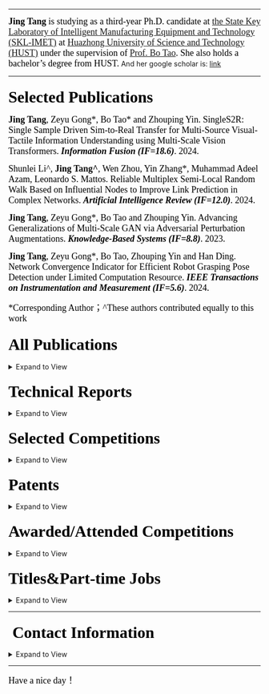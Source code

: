 <!-- ### <font face="Cambria Math" color=black size=6>Welcome to my world 👋</font>-->
<!-- ![GitHub stats](https://github-readme-stats-sigma-five.vercel.app/api?username=vaew&show_icons=true&theme=chartreuse-dark)--> 

---

<font face="Cambria Math" color=black size=4> **Jing Tang** is studying as a third-year Ph.D. candidate at [the State Key Laboratory of Intelligent Manufacturing Equipment and Technology (SKL-IMET)](https://dmet.hust.edu.cn/) at [Huazhong University of Science and Technology (HUST)](https://english.hust.edu.cn/) under the supervision of [Prof. Bo Tao](https://mse.hust.edu.cn/info/1142/1328.htm). She also holds a bachelor’s degree from HUST.</font> And her google scholar is: [link](https://scholar.google.com/citations?hl=en&user=UIH3wxMAAAAJ&view_op=list_works&citft=1&email_for_op=reotnovgib%40gmail.com&gmla=AH70aAU5SkZx1ujAIuCZDcKzzMROXcoDDUZiEcurfeLnLkx7JxzFE8mh5h1-xtaM3v8YxvuuXOguLBajqIfy96MLiO9vbM9FUN4BxWg3rT0igo37vcXbY2VaZ0PQoQR6m1uIBzzOwxA7c5ENaojCdI_9GgVos6W8fXV3HCz4GWBpQd8qmhBp8i1z-s9KgRv13v7gIDa8e_fvpXE6HcqxIEPSRVtrH9ti3A_rbnopybTvFUU)

<!-- 👀 Now I am looking for an internship/full-time job:[resume](https://github.com/vaew/vaew/blob/main/resume.pdf)--> 

---

### <font face="Cambria Math" color=black size=6>Selected Publications</font>

<font face="Cambria Math" color=black size=4> **Jing Tang**, Zeyu Gong*, Bo Tao* and Zhouping Yin. SingleS2R: Single Sample Driven Sim-to-Real Transfer for Multi-Source Visual-Tactile Information Understanding using Multi-Scale Vision Transformers. <b>*Information Fusion (IF=18.6)*</b>. 2024.</font>

<font face="Cambria Math" color=black size=4> Shunlei Li^, **Jing Tang^**, Wen Zhou, Yin Zhang*, Muhammad Adeel Azam, Leonardo S. Mattos. Reliable Multiplex Semi-Local Random Walk Based on Influential Nodes to Improve Link Prediction in Complex Networks. <b>*Artificial Intelligence Review (IF=12.0)*</b>. 2024.</font>

<font face="Cambria Math" color=black size=4> **Jing Tang**, Zeyu Gong*, Bo Tao and Zhouping Yin. Advancing Generalizations of Multi-Scale GAN via Adversarial Perturbation Augmentations. <b>*Knowledge-Based Systems (IF=8.8)*</b>. 2023.</font>

<font face="Cambria Math" color=black size=4> **Jing Tang**, Zeyu Gong*, Bo Tao, Zhouping Yin and Han Ding. Network Convergence Indicator for Efficient Robot Grasping Pose Detection under Limited Computation Resource. <b>*IEEE Transactions on Instrumentation and Measurement (IF=5.6)*</b>. 2024.</font>

<font face="Cambria Math" color=black size=4>*Corresponding Author；^These authors contributed equally to this work </font>

### <font face="Cambria Math" color=black size=6>All Publications</font>

<details>
<summary>Expand to View</summary>
  
1. ***Jing Tang***, Zeyu Gong*, Bo Tao* and Zhouping Yin. SingleS2R: Single Sample Driven Sim-to-Real Transfer for Multi-Source Visual-Tactile Information Understanding using Multi-Scale Vision Transformers. Information Fusion (IF=18.6). 2024.

2. Shunlei Li^, ***Jing Tang***^, Wen Zhou, Yin Zhang*, Muhammad Adeel Azam, Leonardo S. Mattos. Reliable Multiplex Semi-Local Random Walk Based on Influential Nodes to Improve Link Prediction in Complex Networks. Artificial Intelligence Review (IF=12.0). 2024.

3. ***Jing Tang***, Zeyu Gong*, Bo Tao and Zhouping Yin. Advancing Generalizations of Multi-Scale GAN via Adversarial Perturbation Augmentations. Knowledge-Based Systems (IF=8.8). 2023.

4. ***Jing Tang***^, Decheng Xu^, Qingwei Cai, Shunlei Li*, Amin Rezaeipanah*. Towards a Semi-supervised Ensemble Clustering Framework with Flexible Weighting Mechanism and Constraints Information. Engineering Applications of Artificial Intelligence (IF=7.5). 2024.

5. ***Jing Tang***, Zeyu Gong*, Bo Tao, Zhouping Yin and Han Ding. Network Convergence Indicator for Efficient Robot Grasping Pose Detection under Limited Computation Resource. IEEE Transactions on Instrumentation and Measurement (IF=5.6). 2024.

6. ***Jing Tang***, Zeyu Gong*, Haibin Wu and Bo Tao. RFID-Based Pose Estimation for Moving Objects Using Classification and Phase-Position Transformation. IEEE Sensors Journal (IF=4.3). 2021.

7. ***Jing Tang***, Zeyu Gong, Yajun Fan*. High-performance surface defect detection of aluminum substrate based on event camera. Journal of Computational Design and Engineering (IF=4.8). 2024.

8. Weiting Peng^, ***Jing Tang***^, Zeyu Gong*. Remaining Useful Life Prediction of Bearings Using Reverse Attention Graph Convolution Network with Residual Convolution Transformer. IEEE Sensors Journal (IF=4.3). 2024.

9. ***Jing Tang***^, Ting Zhang^, Zeyu Gong*, Xianjun Huang. High Precision Cervical Precancerous Lesions Classification Method Based on ConvNeXt. Bioengineering (IF=4.6). 2023.

10. ***Jing Tang***^, Kaiwen Zuo^, Hanbing Qin, Binli Luo, Ligang He and Shiyan Tang*. Satisfactory Medical Consultation based on Terminology-Enhanced Information Retrieval and Emotional In-Context Learning. Knowledge-Enhanced Information Retrieval Workshop on European Conference on Information Retrieval (ECIR, CCF-C). 2024.

11. Houcheng Su^, Weihao Luo^, Daixian Liu, Mengzhu Wang*, ***Jing Tang***, Junyan Cheng, Cong Wang, Zhenghan Chen. Sharpness-Aware Model-Agnostic Long-Tailed Domain Generalization.Proceedings of the AAAI Conference on Artificial Intelligence (AAAI, CCF-A). 2024.

12. Hui Feng, Zhenfeng Gu, Yi Zhou, Chao Chen, Ruiwen Hu, ***Jing Tang***, Zeyu Gong*, and Bo Tao. A Cross-media Localization Method for Amphibious Climbing Robot. International Conference on Intelligent Robotics and Applications (ICIRA, EI). 2024.

13. Weiting Peng, ***Jing Tang***, Zeyu Gong*, and Bo Tao. Prediction of Hand Kinematics in Grasping with Mamba-based Graph Convolutional Networks. International Conference on Intelligent Robotics and Applications (**Oral** in ICIRA, EI). 2024.

14. Yafeng Zhang^\*, Zilan Yu^\*, Yu Ang Huang and ***Jing Tang***. CLLMFS: A Contrastive Learning enhanced Large Language Model Framework for Few-Shot Named Entity Recognition. European Conference on Artifical Intelligence (ECAI, CCF-B). 2024.


*Corresponding Author；^These authors contributed equally to this work
</details>

### <font face="Cambria Math" color=black size=6>Technical Reports</font>
<details>
<summary>Expand to View</summary>

1. ***Jing Tang***, Quanlu Jia, Yuqiang Xie, Zeyu Gong, Xiang Wen, Jiayi Zhang, Yalong Guo, Guibin Chen, Jiangping Yang. SkyScript-100M: 1,000,000,000 Pairs of Scripts and Shooting Scripts for Short Drama: https://arxiv.org/abs/2408.09333v2

2. Jiaxi Cui, Wentao Zhang, ***Jing Tang***, Xudong Tong, Zhenwei Zhang, Amie, Jing Wen, Rongsheng Wang, Pengfei Wu. AnyTaskTune: Advanced Domain-Specific Solutions through Task-Fine-Tuning: https://arxiv.org/abs/2407.07094

3. Jiaxi Cui, Liuzhenghao Lv, Jing Wen, Rongsheng Wang, ***Jing Tang***, YongHong Tian, Li Yuan. Machine Mindset: An MBTI Exploration of Large Language Models: https://arxiv.org/abs/2312.12999


</details>

<!-- ### <font face="Cambria Math" color=black size=6>Languages and Tools:</font>-->

<!-- <p align="left"> <a href="https://www.python.org" target="_blank" rel="noreferrer"> <img src="https://raw.githubusercontent.com/devicons/devicon/master/icons/python/python-original.svg" alt="python" width="40" height="40"/> </a> <a href="https://pytorch.org/" target="_blank" rel="noreferrer"> <img src="https://www.vectorlogo.zone/logos/pytorch/pytorch-icon.svg" alt="pytorch" width="40" height="40"/> </a> <a href="https://scikit-learn.org/" target="_blank" rel="noreferrer"> <img src="https://upload.wikimedia.org/wikipedia/commons/0/05/Scikit_learn_logo_small.svg" alt="scikit_learn" width="40" height="40"/> </a> <a href="https://www.tensorflow.org" target="_blank" rel="noreferrer"> <img src="https://www.vectorlogo.zone/logos/tensorflow/tensorflow-icon.svg" alt="tensorflow" width="40" height="40"/> </a> <a href="https://www.w3schools.com/cpp/" target="_blank" rel="noreferrer"> <img src="https://raw.githubusercontent.com/devicons/devicon/master/icons/cplusplus/cplusplus-original.svg" alt="cplusplus" width="40" height="40"/> </a>  <a href="https://www.mathworks.com/" target="_blank" rel="noreferrer"> <img src="https://upload.wikimedia.org/wikipedia/commons/2/21/Matlab_Logo.png" alt="matlab" width="40" height="40"/> </a> <a href="https://www.mysql.com/" target="_blank" rel="noreferrer"> <img src="https://raw.githubusercontent.com/devicons/devicon/master/icons/mysql/mysql-original-wordmark.svg" alt="mysql" width="40" height="40"/> </a> <a href="https://opencv.org/" target="_blank" rel="noreferrer"> <img src="https://www.vectorlogo.zone/logos/opencv/opencv-icon.svg" alt="opencv" width="40" height="40"/> </a> <a href="https://pandas.pydata.org/" target="_blank" rel="noreferrer"> <img src="https://raw.githubusercontent.com/devicons/devicon/2ae2a900d2f041da66e950e4d48052658d850630/icons/pandas/pandas-original.svg" alt="pandas" width="40" height="40"/> </a><a href="https://git-scm.com/" target="_blank" rel="noreferrer"> <img src="https://www.vectorlogo.zone/logos/git-scm/git-scm-icon.svg" alt="git" width="40" height="40"/> </a> <a href="https://www.linux.org/" target="_blank" rel="noreferrer"> <img src="https://raw.githubusercontent.com/devicons/devicon/master/icons/linux/linux-original.svg" alt="linux" width="40" height="40"/> </a> </p> -->

### <font face="Cambria Math" color=black size=6>Selected Competitions</font>

<details>
<summary>Expand to View</summary>
<pre>
2023 “天马杯”全国高校科技创新大赛————3D数字人驱动赛道 Rank1 (SOLO)
2023 第二届广州·琶洲算法大赛————智能交通CV大模型赛题 Rank1
2023 天池BMW第三届黑客马拉松————虚拟协同合作赛道&总决赛 Rank1
2022 “移动云杯”算力网络应用创新大赛（行业赛道）工业边缘云应用————叉车周界行人检测专题 Rank1
2023 科大讯飞AI开发者大赛————大视角差图像特征提取及匹配挑战赛 Rank1
2023 “SEED”第四届江苏大数据开发与应用大赛————医疗卫生赛道 Rank1
2024 “申昊杯”第五届中国研究生机器人创新设计大赛————集成组 全国二等奖（面向大型复杂构件蒙皮磨抛活化的吸附式移动磨抛机器人设计）
2024 第三届工业数字孪生大赛————设备预测性维护 二等奖
2023 第二届粤港澳大湾区（黄埔）国际算法算例大赛————看视频说话 Rank2 (Prize Money 200,000 RMB)
2023 第二届粤港澳大湾区（黄埔）国际算法算例大赛————路侧毫米波雷达标定与目标跟踪 Rank2 (Prize Money 200,000 RMB)
2022 天池BMW第二届黑客马拉松————工业质检赛道 Rank2 
2022 CCF-BDCI 基于TPU平台实现人群密度估计 Rank3 (SOLO)
2023 科大讯飞AI开发者大赛————AI量化模型预测挑战赛 Rank3/1717
2023 “SEED”第四届江苏大数据开发与应用大赛————新能源赛道 Rank3/1127
2023 科大讯飞AI开发者大赛————SLAM建图精度挑战赛 Rank3/338
2023 科大讯飞AI开发者大赛————空气质量指数预测挑战赛 Rank3/185
2022 字节跳动安全AI挑战赛————赛道一：基于文本和多模态数据的风险识别（复赛：Emoji复杂文本识别）Rank4 (SOLO)
2022 DIGIX全球校园AI算法精英大赛————车道渲染数据质检 Rank5
2023 CVPR 2023 1st foundation model challenge: Track1 Rank5/1006
2021 第五届"中科星图杯"国际高分遥感图像解译大赛————面向海洋一号可见光图像中海冰目标监测 Rank6
2022 粤港澳大湾区（黄埔）国际算法算例大赛————路侧3D感知算法（百度&清华大学智能产业研究院）Rank6
2019 CSDN×易观算法大赛————PV,UV流量预测 Rank6
2022 “域见杯”医检人工智能开发者大赛————宫颈深部细胞学病变 Rank7/903
2022 “移动云杯”算力网络应用创新大赛（行业赛道）工业边缘云应用————工业旋转机械设备健康状态检测专题 Rank8 (SOLO)
2020 链想家计算科技大赛————同名消歧 赛道一 Rank9
2022 粤港澳大湾区（黄埔）国际算法算例大赛————工业品表面缺陷检测技术（深科技）Rank10
2021 高分辨率遥感影像耕地地块提取挑战赛 排行榜 Rank 5/486 答辩rank10 (SOLO)
2023 Kaggle RSNA Screening Mammography Breast Cancer Detection 银牌 (46/1687)
2023 Kaggle Stable Diffusion————Image to Prompts 银牌 (25/1231)
</pre></details>

### <font face="Cambria Math" color=black size=6>Patents</font>

<details>
<summary>Expand to View</summary>
<pre>
1. <b>唐晶</b>；吴海兵；郭子奇；韩子琴；张文婷；尹周平；陶波，一种基于RFID空间定位技术的抓取式柔性分栋方法；ZL201910875139.3 （发明专利）
2. <b>唐晶</b>；吴海兵；郭子奇；韩子琴；张文婷；尹周平；陶波，基于RFID识别定位技术的精准分拣系统V1.0；2019SR1151524（软件著作权）
3. 瞿浩东；<b>唐晶</b>；张名琦；叶昊聪；凌玲，一种快速自动叠衣装置；ZL202021519420.8 （实用新型专利)
4. 陶波；<b>唐晶</b>；龚泽宇，一种基于轻量级卷积神经网络的抓取位姿检测方法及设备；ZL202111656936.6（发明专利）
5. 龚泽宇; <b>唐晶</b>；陶波; 武翀; 赵子桐，一种基于单个真实样本的触觉图像数据集扩充方法；2023110653126 （发明专利，在申）
6. 龚泽宇; <b>唐晶</b>；陶波; 武翀; 赵子桐，基于多尺度生成对抗网络的经纱图像数据提升方法及系统；202311198479X（发明专利，在申）
7. <b>唐晶</b>；一种基于单张图像进行高精度人头重建的方法、装置和介质；（发明专利，在申）
8. <b>唐晶</b>；周灵，一种基于单张图像及说话人音频进行高精度头部动画生成的方法、装置以及介质；（发明专利，在申）
</pre></details>


### <font face="Cambria Math" color=black size=6>Awarded/Attended Competitions</font>

<details>
<summary>Expand to View</summary>
<pre>
2016 全国高中生物联赛决赛(省级赛区) 二等奖
2016 全国高中数学联赛决赛(省级赛区) 二等奖
2017 ACM-ICPC亚洲区北京站铜奖、最佳女队奖
2017 百度百科全国大学生百科知识竞赛全国总决赛 一等奖
2018 华中科技大学第十三届“瑞萨杯”智能车大赛 第一名
2018 第十届全国大学生数学竞赛（非数学类）二等奖
2018 德州仪器魔力芯动大赛 二等奖
2018 第三届中国3D打印创意设计大赛精英组（高校组）优秀奖
2019 第六届“创青春”中国青年创新创业大赛（互联网组）全国赛 银奖
2019 创行科创冠军赛区域赛 银奖
2019 创行未来企业家项目 启明视障者新“视”界项目组 未来企业家精神奖
2019 第四届中国（国际）3D打印创意设计大赛 高校组 优秀奖
2020 中国移动创客马拉松全国总决赛 第四名
2022 中国联通星空创造营应用创新大赛————AI影像赛道 创客成果组 Rank4 优胜奖
2022 蒙牛校园创新大赛初赛-人工智能在数字化工厂智能制造中的应用 Rank4
2020 中国移动创客马拉松决赛(苏州赛区）第五名
2020 美国大学生数学建模大赛 H奖
2021 海华AI挑战赛·中文阅读理解·技术组 Rank12
2021 CVPR2021 PIC Challenge: 3D Face Reconstruction From Multiple 2D Images Rank13/247
2021 第十一届中兴捧月大赛dijkstra派 流量预测 初赛rank12 复赛：区域优胜奖
2021 CVPR2021 安全AI挑战者计划第六期：防御模型的白盒对抗攻击 Rank 37/1681
2021 厦门火炬高新区高校专业新星挑战大赛 三等奖
2022 “移动云杯”算力网络应用创新大赛（行业赛道）工业边缘云应用————工业旋转机械设备健康状态检测专题 Rank8
2023 数字医疗算法应用创新大赛 生物共融与数字疗法应用赛道 Rank8 优胜奖
2022 字节跳动安全AI挑战赛赛道————基于文本和多模态数据的风险识别（初赛：低分辨率抖音号识别）Rank21
2022 蚂蚁集团绿色计算大赛 流量预测 Rank20
2022 第二届“智联重庆·渝见未来”华为开发者暨智能网联大赛（创新创意赛道）Top20
2022 “移动云杯”算力网络应用创新赛道行业赛道全国总决赛 Rank6
2022 ECCV WCPA Challenge: From Face, Body and Fashion to 3D Virtual Avatars Ⅱ Rank19/594
2022 DataCon大数据安全分析竞赛 网络流量分析赛道 Rank22 (挑战一：挖矿流量检测挑战 100/100分 挑战二：智能蜜罐环境构建 15.45/100分）
2022 山东省第四届数据应用创新创业大赛 数用高校创新创业暨大学生创新创业网络大赛 Rank17 三等奖
2023 International Conference on Neural Computing for Advanced Applications Chinese Diabetes Question Classification Evaluation Task Rank7
2023 WAIC黑客马拉松————工业赛道“AI引领未来工厂”工业人工智能竞赛 蓝鼎奖
2023 天池魔搭社区Create@AI黑客马拉松 人气队伍奖
2023 “领军挂帅，就在佛山” 佛山助企引才精英人才大赛————金融行业赛道 点睛探花奖（三等奖）
2023 第一届全国互联网创新大赛 赛题一：面向生产设备多源数据融合的预测性维护和故障智能诊断 初赛Rank2 复赛Rank11
2023 科大讯飞开发者大赛 农民身份识别挑战赛 Rank28/1163
2023 百度大模型应用挑战赛 优秀作品奖
2023 阿里云Create@AI创客松 最具实用价值奖
2023 丝绸之路女性创新设计大赛————工业产品类 优秀奖
2023 第一届OPENAIGC开发者大赛 高校组 优秀作品奖
2023 百度智能云千帆大模型平台马拉松 创新实验奖
2023 第四届综合交通创新创业大赛 优秀奖
2023 “大运河杯”数据开发应用创新大赛————数字信用赛道 三等奖（Rank4）
2023 北京大数据技能大赛————数据传感创新赛道 最佳应用创新奖
2024 无锡惠山太湖奖学金
2024 “创客北京”创新创业大赛密云区创客组 一等奖
</pre></details> 


### <font face="Cambria Math" color=black size=6>Titles&Part-time Jobs</font>

<details>
<summary>Expand to View</summary>
<pre>
* <font face="Cambria Math" color=black size=4>Zlab Member</font>
* <font face="Cambria Math" color=black size=4>Kaggle Expert</font>
* <font face="Cambria Math" color=black size=4>Datawhale Member</font>
* <font face="Cambria Math" color=black size=4>Chamd5 AI Lab Leader</font>
* <font face="Cambria Math" color=black size=4>Miracle Plus F23 Member</font>
* <font face="Cambria Math" color=black size=4>China Mobile Star Partner</font>
* <font face="Cambria Math" color=black size=4>FOCUS Team Visual Group Mentor</font>
* <font face="Cambria Math" color=black size=4>PaddlePaddle Developers Expert</font>
* <font face="Cambria Math" color=black size=4>United Nations #TEACH GIRLS CODING Volunteer Mentor</font>
</pre></details>


---

### <font face="Cambria Math" color=black size=6> Contact Information</font>

<details>
<summary>Expand to View</summary>
<pre>
<font face="Cambria Math" color=black size=4>Jing Tang Ph.D. Candidate</font>
<font face="Cambria Math" color=black size=4>School of Mechanical Science & Engineering</font>
<font face="Cambria Math" color=black size=4>State Key Laboratory of Intelligent Manufacturing Equipment and Technology</font>
<font face="Cambria Math" color=black size=4>Huazhong University of Science & Technology</font>
<font face="Cambria Math" color=black size=4>Wuhan, Hubei, P. R. China (430074)</font>
<font face="Cambria Math" color=black size=4>Email: j_tang@hust.edu.cn / focusers@163.com </font>
</pre></details> 



---

<font face="Cambria Math" color=black size=4>Have a nice day！</font>

